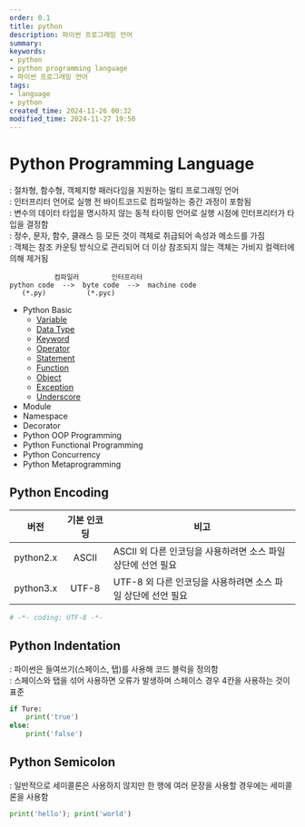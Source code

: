 ```yaml
---
order: 0.1
title: python
description: 파이썬 프로그래밍 언어
summary:
keywords:
- python
- python programming language
- 파이썬 프로그래밍 언어
tags:
- language
- python
created_time: 2024-11-26 00:32
modified_time: 2024-11-27 19:50
---
```


# Python Programming Language
: 절차형, 함수형, 객체지향 패러다임을 지원하는 멀티 프로그래밍 언어  
: 인터프리터 언어로 실행 전 바이트코드로 컴파일하는 중간 과정이 포함됨  
: 변수의 데이터 타입을 명시하지 않는 동적 타이핑 언어로 실행 시점에 인터프리터가 타입을 결정함  
: 정수, 문자, 함수, 클래스 등 모든 것이 객체로 취급되어 속성과 메소드를 가짐  
: 객체는 참조 카운팅 방식으로 관리되어 더 이상 참조되지 않는 객체는 가비지 컬렉터에 의해 제거됨  

```
           컴파일러        인터프리터
python code  -->  byte code  -->  machine code
   (*.py)          (*.pyc)    
```


- Python Basic 
  - [Variable](./python-variable.md)
  - [Data Type](./python-data-type.md)
  - [Keyword](./python-keyword.md)
  - [Operator](./python-operator.md)
  - [Statement](./python-statement.md)
  - [Function](./python-function.md)
  - [Object](./python-object.md)
  - [Exception](./python-exception.md)
  - [Underscore](./python-underscore.md)
- Module
- Namespace
- Decorator
- Python OOP Programming
- Python Functional Programming
- Python Concurrency
- Python Metaprogramming 



## Python Encoding

버전 | 기본 인코딩 | 비고
:---:|:---:|---
python2.x  | ASCII | ASCII 외 다른 인코딩을 사용하려면 소스 파일 상단에 선언 필요
python3.x  | UTF-8 | UTF-8 외 다른 인코딩을 사용하려면 소스 파일 상단에 선언 필요

```python
# -*- coding: UTF-8 -*-
```



## Python Indentation
: 파이썬은 들여쓰기(스페이스, 탭)를 사용해 코드 블럭을 정의함  
: 스페이스와 탭을 섞어 사용하면 오류가 발생하며 스페이스 경우 4칸을 사용하는 것이 표준  

```python
if Ture:
    print('true')
else:
    print('false')
```



## Python Semicolon
: 일반적으로 세미콜론은 사용하지 않지만 한 행에 여러 문장을 사용할 경우에는 세미콜론을 사용함  

```python
print('hello'); print('world')
```